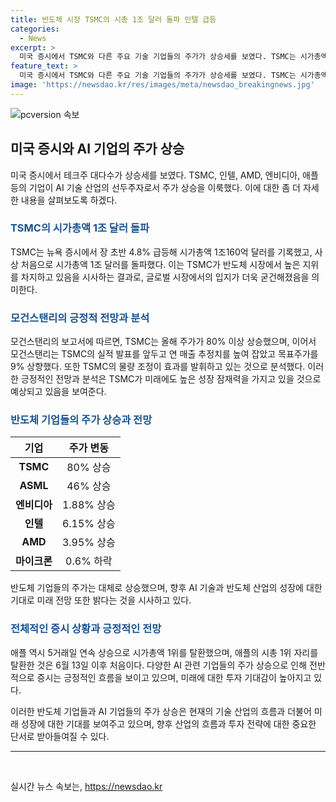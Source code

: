 ```yaml
---
title: 반도체 시장 TSMC의 시총 1조 달러 돌파 인텔 급등
categories:
  - News
excerpt: >
  미국 증시에서 TSMC와 다른 주요 기술 기업들의 주가가 상승세를 보였다. TSMC는 시가총액 1조 달러를 돌파하며 역사상 최초의 기록을 세우고, 전날 모건스탠리의 긍정적인 보고서로 인해 추가 상승이 예상되고 있다. 또한, TSMC의 호조에 따라 반도체 장비사 ASML도 긍정적인 영향을 받았으며, 다른 반도체 기업들도 상승세를 보였다. 이에 애플은 마이크로소프트를 제치고 다시 시가총액 1위를 차지했다. 해당 업종에 대한 긍정적인 전망으로 주식 시장은 호황을 보이고 있다.
feature_text: >
  미국 증시에서 TSMC와 다른 주요 기술 기업들의 주가가 상승세를 보였다. TSMC는 시가총액 1조 달러를 돌파하며 역사상 최초의 기록을 세우고, 전날 모건스탠리의 긍정적인 보고서로 인해 추가 상승이 예상되고 있다. 또한, TSMC의 호조에 따라 반도체 장비사 ASML도 긍정적인 영향을 받았으며, 다른 반도체 기업들도 상승세를 보였다. 이에 애플은 마이크로소프트를 제치고 다시 시가총액 1위를 차지했다. 해당 업종에 대한 긍정적인 전망으로 주식 시장은 호황을 보이고 있다.
image: 'https://newsdao.kr/res/images/meta/newsdao_breakingnews.jpg'
---
```


<p><img src="https://newsdao.kr/res/images/meta/newsdao_breakingnews.jpg" alt="pcversion 속보" /></p>

<h2 data-ke-size="size26">미국 증시와 AI 기업의 주가 상승</h2>

<p data-ke-size="size16">미국 증시에서 테크주 대다수가 상승세를 보였다. TSMC, 인텔, AMD, 엔비디아, 애플 등의 기업이 AI 기술 산업의 선두주자로서 주가 상승을 이룩했다. 이에 대한 좀 더 자세한 내용을 살펴보도록 하겠다.</p>

<h3><b><span style="color: #1a5490;">TSMC의 시가총액 1조 달러 돌파</span></b></h3>

<p>TSMC는 뉴욕 증시에서 장 초반 4.8% 급등해 시가총액 1조160억 달러를 기록했고, 사상 처음으로 시가총액 1조 달러를 돌파했다. 이는 TSMC가 반도체 시장에서 높은 지위를 차지하고 있음을 시사하는 결과로, 글로벌 시장에서의 입지가 더욱 굳건해졌음을 의미한다.</p>

<h3><b><span style="color: #1a5490;">모건스탠리의 긍정적 전망과 분석</span></b></h3>

<p>모건스탠리의 보고서에 따르면, TSMC는 올해 주가가 80% 이상 상승했으며, 이어서 모건스탠리는 TSMC의 실적 발표를 앞두고 연 매출 추정치를 높여 잡았고 목표주가를 9% 상향했다. 또한 TSMC의 물량 조정이 효과를 발휘하고 있는 것으로 분석했다. 이러한 긍정적인 전망과 분석은 TSMC가 미래에도 높은 성장 잠재력을 가지고 있을 것으로 예상되고 있음을 보여준다.</p>

<h3><b><span style="color: #1a5490;">반도체 기업들의 주가 상승과 전망</span></b></h3>

<table>
<thead>
<tr>
<th style="text-align: center; height: 17px;"><b>기업</b></th>
<th style="text-align: center; height: 17px;"><b>주가 변동</b></th>
</tr>
</thead>
<tbody>
<tr>
<td style="text-align: center; height: 17px;"><b>TSMC</b></td>
<td style="text-align: center; height: 17px;">80% 상승</td>
</tr>
<tr>
<td style="text-align: center; height: 17px;"><b>ASML</b></td>
<td style="text-align: center; height: 17px;">46% 상승</td>
</tr>
<tr>
<td style="text-align: center; height: 17px;"><b>엔비디아</b></td>
<td style="text-align: center; height: 17px;">1.88% 상승</td>
</tr>
<tr>
<td style="text-align: center; height: 17px;"><b>인텔</b></td>
<td style="text-align: center; height: 17px;">6.15% 상승</td>
</tr>
<tr>
<td style="text-align: center; height: 17px;"><b>AMD</b></td>
<td style="text-align: center; height: 17px;">3.95% 상승</td>
</tr>
<tr>
<td style="text-align: center; height: 17px;"><b>마이크론</b></td>
<td style="text-align: center; height: 17px;">0.6% 하락</td>
</tr>
</tbody>
</table>

<p>반도체 기업들의 주가는 대체로 상승했으며, 향후 AI 기술과 반도체 산업의 성장에 대한 기대로 미래 전망 또한 밝다는 것을 시사하고 있다.</p>

<h3><b><span style="color: #1a5490;">전체적인 증시 상황과 긍정적인 전망</span></b></h3>

<p>애플 역시 5거래일 연속 상승으로 시가총액 1위를 탈환했으며, 애플의 시총 1위 자리를 탈환한 것은 6월 13일 이후 처음이다. 다양한 AI 관련 기업들의 주가 상승으로 인해 전반적으로 증시는 긍정적인 흐름을 보이고 있으며, 미래에 대한 투자 기대감이 높아지고 있다.</p>

<p>이러한 반도체 기업들과 AI 기업들의 주가 상승은 현재의 기술 산업의 흐름과 더불어 미래 성장에 대한 기대를 보여주고 있으며, 향후 산업의 흐름과 투자 전략에 대한 중요한 단서로 받아들여질 수 있다.</p>

<hr>

<p data-ke-size="size16">&nbsp;</p>
실시간 뉴스 속보는, <a href="https://newsdao.kr" rel="dofollow">https://newsdao.kr</a>


